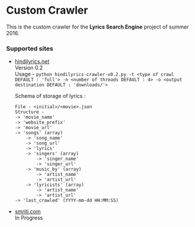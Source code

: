 # Custom Crawler

This is the custom crawler for the **Lyrics Search Engine** project of summer 2016.

### Supported sites
* [hindilyrics.net](http://hindilyrics.net)  
    Version 0.2  
    Usage - `python hindilyrics-crawler-v0.2.py -t <type of crawl DEFAULT : 'full'> -n <number of threads DEFAULT : 4> -o <output destination DEFAULT : 'downloads/'>`  
    
    Schema of storage of lyrics : 
    ```
    File - <initial>/<movie>.json
    Structure -
    -> 'movie_name'
    -> 'website_prefix'
    -> 'movie_url'
    -> 'songs' (array)
        -> 'song_name'
        -> 'song_url'
        -> 'lyrics'
        -> 'singers' (array)
            -> 'singer_name'
            -> 'singer_url'
        -> 'music_by' (array)
            -> 'artist_name'
            -> 'artist_url'
        -> 'lyricists' (array)
            -> 'artist_name'
            -> 'artist_url'
    -> 'last_crawled' (YYYY-mm-dd HH:MM:SS)
    ```

* [smriti.com](http://smriti.com)  
    In Progress

